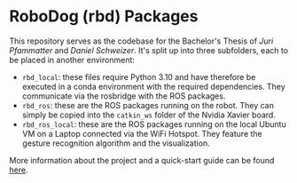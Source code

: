 # RoboDog (rbd) Packages
This repository serves as the codebase for the Bachelor's Thesis of *Juri Pfammatter* and *Daniel Schweizer*. It's split up into three subfolders, each to be placed in another environment: 
* `rbd_local`: these files require Python 3.10 and have therefore be executed in a conda environment with the required dependencies. They communicate via the rosbridge with the ROS packages.
* `rbd_ros`: these are the ROS packages running on the robot. They can simply be copied into the `catkin_ws` folder of the Nvidia Xavier board. 
* `rbd_ros_local`: these are the ROS packages running on the local Ubuntu VM on a Laptop connected via the WiFi Hotspot.  They feature the gesture recognition algorithm and the visualization.

More information about the project and a quick-start guide can be found [here](https://robodog.gitbook.io/robodog-documentation/).
